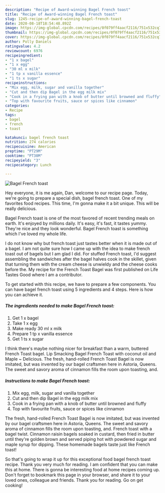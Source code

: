 ```yaml
---
description: "Recipe of Award-winning Bagel French toast"
title: "Recipe of Award-winning Bagel French toast"
slug: 1245-recipe-of-award-winning-bagel-french-toast
date: 2020-08-18T18:54:48.892Z
image: https://img-global.cpcdn.com/recipes/0f079ff4aacf2116/751x532cq70/bagel-french-toast-recipe-main-photo.jpg
thumbnail: https://img-global.cpcdn.com/recipes/0f079ff4aacf2116/751x532cq70/bagel-french-toast-recipe-main-photo.jpg
cover: https://img-global.cpcdn.com/recipes/0f079ff4aacf2116/751x532cq70/bagel-french-toast-recipe-main-photo.jpg
author: Polly Daniels
ratingvalue: 4.2
reviewcount: 6976
recipeingredient:
- "1 x bagel"
- "1 x egg"
- "30 ml x milk"
- "1 tp x vanilla essence"
- "1 ts x sugar"
recipeinstructions:
- "Mix egg, milk, sugar and vanilla together"
- "Cut and then dip Bagel in the egg milk mix"
- "Cook in a frying pan with a knob of butter until browned and fluffy"
- "Top with favourite fruits, sauce or spices like cinnamon"
categories:
- Recipe
tags:
- bagel
- french
- toast

katakunci: bagel french toast 
nutrition: 274 calories
recipecuisine: American
preptime: "PT29M"
cooktime: "PT30M"
recipeyield: "3"
recipecategory: Lunch

---
```



![Bagel French toast](https://img-global.cpcdn.com/recipes/0f079ff4aacf2116/751x532cq70/bagel-french-toast-recipe-main-photo.jpg)

Hey everyone, it is me again, Dan, welcome to our recipe page. Today, we're going to prepare a special dish, bagel french toast. One of my favorites food recipes. This time, I'm gonna make it a bit unique. This will be really delicious.

Bagel French toast is one of the most favored of recent trending meals on earth. It's enjoyed by millions daily. It's easy, it's fast, it tastes yummy. They're nice and they look wonderful. Bagel French toast is something which I've loved my whole life.

I do not know why but french toast just tastes better when it is made out of a bagel. I am not quite sure how I came up with the idea to make french toast out of bagels but I am glad I did. For stuffed French toast, I&#39;d suggest assembling the sandwiches after the bagel halves cook in the skillet, given that turning them with the cream cheese is unwieldy and the cheese cooks before the. My recipe for the French Toast Bagel was first published on Life Tastes Good where I am a contributor.


To get started with this recipe, we have to prepare a few components. You can have bagel french toast using 5 ingredients and 4 steps. Here is how you can achieve it.

<!--inarticleads1-->

##### The ingredients needed to make Bagel French toast:

1. Get 1 x bagel
1. Take 1 x egg
1. Make ready 30 ml x milk
1. Prepare 1 tp x vanilla essence
1. Get 1 ts x sugar


I think there&#39;s maybe nothing nicer for breakfast than a warm, buttered French Toast bagel. Lip Smacking Bagel French Toast with coconut oil and Maple ~ Delicious. The fresh, hand-rolled French Toast Bagel is now imitated, but was invented by our bagel craftsmen here in Astoria, Queens. The sweet and savory aroma of cinnamon fills the room upon toasting, and. 

<!--inarticleads2-->

##### Instructions to make Bagel French toast:

1. Mix egg, milk, sugar and vanilla together
1. Cut and then dip Bagel in the egg milk mix
1. Cook in a frying pan with a knob of butter until browned and fluffy
1. Top with favourite fruits, sauce or spices like cinnamon


The fresh, hand-rolled French Toast Bagel is now imitated, but was invented by our bagel craftsmen here in Astoria, Queens. The sweet and savory aroma of cinnamon fills the room upon toasting, and. French toast with a bagel twist. Cinnamon raisin bagels soaked in custard, then fried in butter until they&#39;re golden brown and served piping hot with powdered sugar and maple syrup for dipping. These homemade bagels taste just like French toast! 

So that's going to wrap it up for this exceptional food bagel french toast recipe. Thank you very much for reading. I am confident that you can make this at home. There is gonna be interesting food at home recipes coming up. Don't forget to bookmark this page in your browser, and share it to your loved ones, colleague and friends. Thank you for reading. Go on get cooking!
